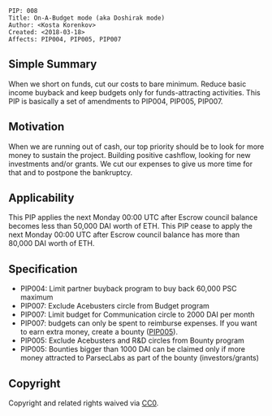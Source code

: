     PIP: 008
    Title: On-A-Budget mode (aka Doshirak mode)
    Author: <Kosta Korenkov>
    Created: <2018-03-18>
    Affects: PIP004, PIP005, PIP007


## Simple Summary
When we short on funds, cut our costs to bare minimum. Reduce basic income buyback and keep budgets only for funds-attracting activities.
This PIP is basically a set of amendments to PIP004, PIP005, PIP007.

## Motivation
When we are running out of cash, our top priority should be to look for more money to sustain the project. Building positive cashflow, looking for new investments and/or grants. We cut our expenses to give us more time for that and to postpone the bankruptcy.

## Applicability
This PIP applies the next Monday 00:00 UTC after Escrow council balance becomes less than 50,000 DAI worth of ETH.
This PIP cease to apply the next Monday 00:00 UTC after Escrow council balance has more than 80,000 DAI worth of ETH.

## Specification
- PIP004: Limit partner buyback program to buy back 60,000 PSC maximum
- PIP007: Exclude Acebusters circle from Budget program
- PIP007: Limit budget for Communication circle to 2000 DAI per month
- PIP007: budgets can only be spent to reimburse expenses. If you want to earn extra money, create a bounty ([PIP005](https://github.com/parsec-labs/PIPs/blob/master/PIPS/pip-005.md)).
- PIP005: Exclude Acebusters and R&D circles from Bounty program
- PIP005: Bounties bigger than 1000 DAI can be claimed only if more money attracted to ParsecLabs as part of the bounty (investors/grants)

## Copyright
Copyright and related rights waived via [CC0](https://creativecommons.org/publicdomain/zero/1.0/).
